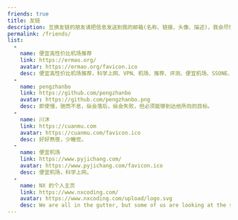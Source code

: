 ```yaml
---
friends: true
title: 友链
description: 互换友链的朋友请把信息发送到我的邮箱(名称、链接、头像、描述)，我会尽快添加。
permalink: /friends/
list:
  -
    name: 便宜高性价比机场推荐
    link: https://ermao.org/
    avatar: https://ermao.org/favicon.ico
    desc: 便宜高性价比机场推荐，科学上网、VPN、机场、推荐、评测、便宜机场、SSONE、性价比机场、性价比VPN。
  -
    name: pengzhanbo
    link: https://github.com/pengzhanbo
    avatar: https://github.com/pengzhanbo.png
    desc: 即使慢，驰而不息，纵会落后，纵会失败，但必须能够到达他所向的目标。
  -
    name: 川沐
    link: https://cuanmu.com
    avatar: https://cuanmu.com/favicon.ico
    desc: 好好熬夜，少睡觉。
  -
    name: 便宜机场
    link: https://www.pyjichang.com/
    avatar: https://www.pyjichang.com/favicon.ico
    desc: 便宜机场，科学上网。
  -
    name: NX 的个人主页
    link: https://www.nxcoding.com/
    avatar: https://www.nxcoding.com/upload/logo.svg
    desc: We are all in the gutter, but some of us are looking at the stars
---
```

